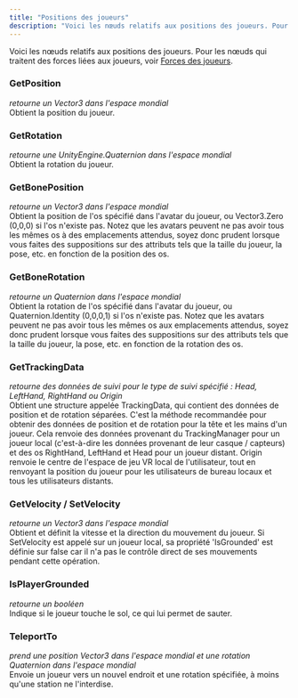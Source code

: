 ```yaml
---
title: "Positions des joueurs"
description: "Voici les nœuds relatifs aux positions des joueurs. Pour les nœuds qui traitent des forces liées aux joueurs, voir [Forces des joueurs](/worlds/udon/players/forces-des-joueurs)" 
---
```


Voici les nœuds relatifs aux positions des joueurs. Pour les nœuds qui traitent des forces liées aux joueurs, voir [Forces des joueurs](/worlds/udon/players/forces-des-joueurs).

### GetPosition

_retourne un Vector3 dans l'espace mondial_  
Obtient la position du joueur.

### GetRotation

_retourne une UnityEngine.Quaternion dans l'espace mondial_  
Obtient la rotation du joueur.

### GetBonePosition

_retourne un Vector3 dans l'espace mondial_  
Obtient la position de l'os spécifié dans l'avatar du joueur, ou Vector3.Zero (0,0,0) si l'os n'existe pas. Notez que les avatars peuvent ne pas avoir tous les mêmes os à des emplacements attendus, soyez donc prudent lorsque vous faites des suppositions sur des attributs tels que la taille du joueur, la pose, etc. en fonction de la position des os.

### GetBoneRotation

_retourne un Quaternion dans l'espace mondial_  
Obtient la rotation de l'os spécifié dans l'avatar du joueur, ou Quaternion.Identity (0,0,0,1) si l'os n'existe pas. Notez que les avatars peuvent ne pas avoir tous les mêmes os aux emplacements attendus, soyez donc prudent lorsque vous faites des suppositions sur des attributs tels que la taille du joueur, la pose, etc. en fonction de la rotation des os.

### GetTrackingData

_retourne des données de suivi pour le type de suivi spécifié : Head, LeftHand, RightHand ou Origin_  
Obtient une structure appelée TrackingData, qui contient des données de position et de rotation séparées. C'est la méthode recommandée pour obtenir des données de position et de rotation pour la tête et les mains d'un joueur. Cela renvoie des données provenant du TrackingManager pour un joueur local (c'est-à-dire les données provenant de leur casque / capteurs) et des os RightHand, LeftHand et Head pour un joueur distant. Origin renvoie le centre de l'espace de jeu VR local de l'utilisateur, tout en renvoyant la position du joueur pour les utilisateurs de bureau locaux et tous les utilisateurs distants.

### GetVelocity / SetVelocity

_retourne un Vector3 dans l'espace mondial_  
Obtient et définit la vitesse et la direction du mouvement du joueur. Si SetVelocity est appelé sur un joueur local, sa propriété 'IsGrounded' est définie sur false car il n'a pas le contrôle direct de ses mouvements pendant cette opération.

### IsPlayerGrounded

_retourne un booléen_  
Indique si le joueur touche le sol, ce qui lui permet de sauter.

### TeleportTo

_prend une position Vector3 dans l'espace mondial et une rotation Quaternion dans l'espace mondial_  
Envoie un joueur vers un nouvel endroit et une rotation spécifiée, à moins qu'une station ne l'interdise.